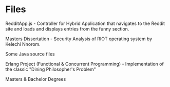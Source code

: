 # Files

RedditApp.js - Controller for Hybrid Application that navigates to the Reddit site and loads and displays entries from the funny section.

Masters Dissertation - Security Analysis of RIOT operating system by Kelechi Nnorom.

Some Java source files

Erlang Project (Functional & Concurrent Programming) - Implementation of the classic "Dining Philosopher's Problem"

Masters & Bachelor Degrees
